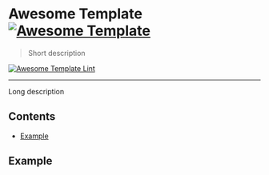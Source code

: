 # Awesome Template [![Awesome Template](https://awesome.re/badge.svg)](https://awesome.re)

> Short description

[![Awesome Template Lint](https://github.com/bl0cknumber/awesome-template/actions/workflows/lint.yml/badge.svg)](https://github.com/bl0cknumber/awesome-template/actions/workflows/lint.yml)

---

Long description

## Contents

- [Example](#example)

## Example
